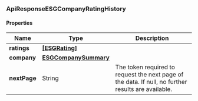 
[//]: # (CLASS:ApiResponseESGCompanyRatingHistory)

[//]: # (KIND:object)

### ApiResponseESGCompanyRatingHistory

#### Properties

[//]: # (START_DEFINITION)

Name | Type | Description
------------ | ------------- | -------------
**ratings** | [**[ESGRating]**](ESGRating.md) |  &nbsp;
**company** | [**ESGCompanySummary**](ESGCompanySummary.md) |  &nbsp;
**nextPage** | String | The token required to request the next page of the data. If null, no further results are available. &nbsp;

[//]: # (END_DEFINITION)


[//]: # (CONTAINED_CLASS:ESGRating)


[//]: # (CONTAINED_CLASS:ESGCompanySummary)





